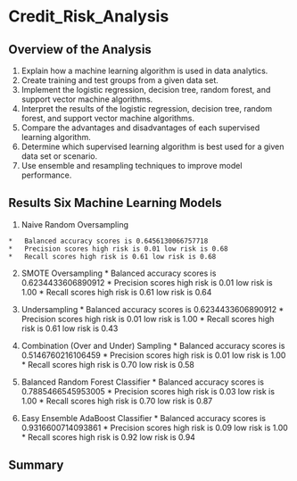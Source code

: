 # Credit_Risk_Analysis

## Overview of the Analysis

  1.  Explain how a machine learning algorithm is used in data analytics.
  2.  Create training and test groups from a given data set.
  3.  Implement the logistic regression, decision tree, random forest, and support vector machine algorithms.
  4.  Interpret the results of the logistic regression, decision tree, random forest, and support vector machine algorithms.
  5.  Compare the advantages and disadvantages of each supervised learning algorithm.
  6.  Determine which supervised learning algorithm is best used for a given data set or scenario.
  7.  Use ensemble and resampling techniques to improve model performance.

## Results Six Machine Learning Models

  1.  Naive Random Oversampling

    *   Balanced accuracy scores is 0.6456130066757718
    *   Precision scores high risk is 0.01 low risk is 0.68
    *   Recall scores high risk is 0.61 low risk is 0.68


  2.  SMOTE Oversampling
    * Balanced accuracy scores is 0.6234433606890912
    * Precision scores high risk is 0.01 low risk is 1.00
    * Recall scores high risk is 0.61 low risk is 0.64


  3.  Undersampling
    * Balanced accuracy scores is 0.6234433606890912
    * Precision scores high risk is 0.01 low risk is 1.00
    * Recall scores high risk is 0.61 low risk is 0.43


  4.  Combination (Over and Under) Sampling
    * Balanced accuracy scores is 0.5146760216106459
    * Precision scores high risk is 0.01 low risk is 1.00
    * Recall scores high risk is 0.70 low risk is 0.58


  5.  Balanced Random Forest Classifier
    * Balanced accuracy scores is 0.7885466545953005
    * Precision scores high risk is 0.03 low risk is 1.00
    * Recall scores high risk is 0.70 low risk is 0.87


  6.  Easy Ensemble AdaBoost Classifier
    * Balanced accuracy scores is 0.9316600714093861
    * Precision scores high risk is 0.09 low risk is 1.00
    * Recall scores high risk is 0.92 low risk is 0.94


## Summary
